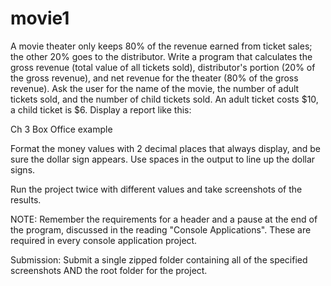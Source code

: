 # movie1
A movie theater only keeps 80% of the revenue earned from ticket sales; the other 20% goes to the distributor. Write a program that calculates the gross revenue (total value of all tickets sold), distributor's portion (20% of the gross revenue), and net revenue for the theater (80% of the gross revenue). Ask the user for the name of the movie, the number of adult tickets sold, and the number of child tickets sold. An adult ticket costs $10, a child ticket is $6. Display a report like this:

Ch 3 Box Office example

Format the money values with 2 decimal places that always display, and be sure the dollar sign appears. Use spaces in the output to line up the dollar signs.

Run the project twice with different values and take screenshots of the results.

 

NOTE: Remember the requirements for a header and a pause at the end of the program, discussed in the reading "Console Applications". These are required in every console application project.

Submission: Submit a single zipped folder containing all of the specified screenshots AND the root folder for the project.

